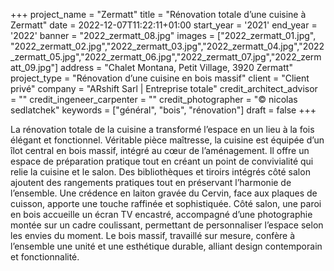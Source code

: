 +++
project_name = "Zermatt"
title = "Rénovation totale d’une cuisine à Zermatt"
date = 2022-12-07T11:22:11+01:00
start_year = '2021'
end_year = '2022'
banner = "2022_zermatt_08.jpg"
images = ["2022_zermatt_01.jpg", "2022_zermatt_02.jpg","2022_zermatt_03.jpg","2022_zermatt_04.jpg","2022_zermatt_05.jpg","2022_zermatt_06.jpg","2022_zermatt_07.jpg","2022_zermatt_09.jpg"]
address = "Chalet Montana, Petit Village, 3920 Zermatt"
project_type = "Rénovation d’une cuisine en bois massif"
client = "Client privé"
company = "ARshift Sarl | Entreprise totale"
credit_architect_advisor = ""
credit_ingeneer_carpenter = ""
credit_photographer = "© nicolas sedlatchek"
keywords = ["général", "bois", "rénovation"]
draft = false
+++


La rénovation totale de la cuisine a transformé l’espace en un lieu à la fois élégant et fonctionnel. Véritable pièce maîtresse, la cuisine est équipée d’un îlot central en bois massif, intégré au cœur de l’aménagement. Il offre un espace de préparation pratique tout en créant un point de convivialité qui relie la cuisine et le salon. Des bibliothèques et tiroirs intégrés côté salon ajoutent des rangements pratiques tout en préservant l’harmonie de l’ensemble.
Une crédence en laiton gravée du Cervin, face aux plaques de cuisson, apporte une touche raffinée et sophistiquée. Côté salon, une paroi en bois accueille un écran TV encastré, accompagné d’une photographie montée sur un cadre coulissant, permettant de personnaliser l’espace selon les envies du moment. Le bois massif, travaillé sur mesure, confère à l’ensemble une unité et une esthétique durable, alliant design contemporain et fonctionnalité.